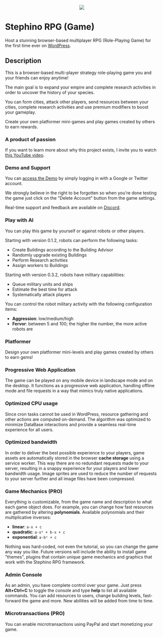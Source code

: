 <p align="center">
    <a href="https://wordpress.org/plugins/stephino-rpg">
        <img src="https://repository-images.githubusercontent.com/330349397/837e4b00-d982-11eb-9f6d-ad49da7a5665"/>
    </a>
</p>

# Stephino RPG (Game)

Host a stunning browser-based multiplayer RPG (Role-Playing Game) for the first time ever on [WordPress](https://wordpress.org/plugins/stephino-rpg).

## Description

This is a browser-based multi-player strategy role-playing game you and your friends can enjoy anytime!

The main goal is to expand your empire and complete research activities in order to uncover the history of your species.

You can form cities, attack other players, send resources between your cities, complete research activities and use premium modifiers to boost your gameplay.

Create your own platformer mini-games and play games created by others to earn rewards.

### A product of passion
If you want to learn more about why this project exists, I invite you to watch [this YouTube video](https://youtu.be/6d_Yx_WmHBo).

### Demo and Support
You can [access the Demo](https://stephino.com) by simply logging in with a Google or Twitter account.

We strongly believe in the right to be forgotten so when you're done testing the game just click on the "Delete Account" button from the game settings.

Real-time support and feedback are available on [Discord](https://discord.gg/32gFsSm).

### Play with AI
You can play this game by yourself or against robots or other players.

Starting with version 0.1.2, robots can perform the following tasks:

 * Create Buildings according to the Building Advisor
 * Randomly upgrade existing Buildings
 * Perform Research activities
 * Assign workers to Buildings

Starting with version 0.3.2, robots have military capabilities:

 * Queue military units and ships
 * Estimate the best time for attack
 * Systematically attack players

You can control the robot military activity with the following configuration items:

 * **Aggression**: low/medium/high
 * **Fervor**: between 5 and 100; the higher the number, the more active robots are

### Platformer
Design your own platformer mini-levels and play games created by others to earn gems!

### Progressive Web Application
The game can be played on any mobile device in landscape mode and on the desktop.
It functions as a progressive web application, handling offline mode and file requests in a way that mimics truly native applications.

### Optimized CPU usage
Since cron tasks cannot be used in WordPress, resource gathering and other actions are computed on-demand.
The algorithm was optimized to minimize DataBase interactions and provide a seamless real-time experience for all users.

### Optimized bandwidth
In order to deliver the best possible experience to your players, game assets are automatically stored in the browser **cache storage** using a service worker.
This way there are no redundant requests made to your server, resulting in a snappy experience for your players and lower bandwidth usage.
Image sprites are used to reduce the number of requests to your server further and all image files have been compressed.

### Game Mechanics (PRO)
Everything is customizable, from the game name and description to what each game object does.
For example, you can change how fast resources are gathered by altering **polynomials**. 
Available polynomials and their multiplicative inverses:

* **linear**: `a⋅x + c`
* **quadratic**: `a⋅x² + b⋅x + c`
* **exponential**: `a⋅bˣ + c`

Nothing was hard-coded, not even the tutorial, so you can change the game any way you like.
Future versions will include the ability to install game "themes", plugins that contain unique game mechanics and graphics that work with the Stephino RPG framework.

### Admin Console
As an admin, you have complete control over your game.
Just press **Alt+Ctrl+C** to toggle the console and type **help** to list all available commands.
You can add resources to users, change building levels, fast-forward the game and more.
New abilities will be added from time to time.

### Microtransactions (PRO)
You can enable microtransactions using PayPal and start monetizing your game.
